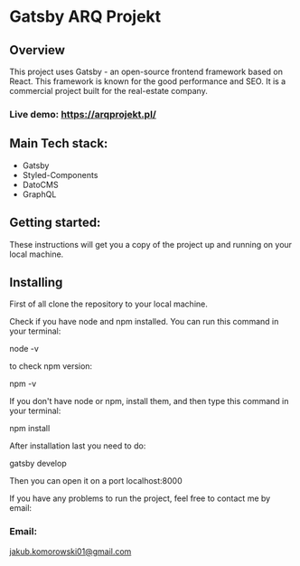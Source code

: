 # Gatsby ARQ Projekt

## Overview

This project uses Gatsby - an open-source frontend framework based on React. This framework is known for the good performance and SEO.
It is a commercial project built for the real-estate company.

### Live demo: https://arqprojekt.pl/

## Main Tech stack:

- Gatsby
- Styled-Components
- DatoCMS
- GraphQL

## Getting started:

These instructions will get you a copy of the project up and running on your local machine.

## Installing

First of all clone the repository to your local machine.

Check if you have node and npm installed. You can run this command in your terminal:

node -v

to check npm version:

npm -v

If you don't have node or npm, install them, and then type this command in your terminal:

npm install

After installation last you need to do:

gatsby develop

Then you can open it on a port localhost:8000

If you have any problems to run the project, feel free to contact me by email:

### Email:

jakub.komorowski01@gmail.com
